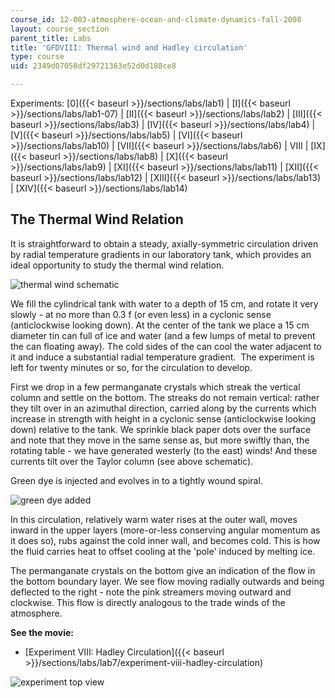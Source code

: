 ```yaml
---
course_id: 12-003-atmosphere-ocean-and-climate-dynamics-fall-2008
layout: course_section
parent_title: Labs
title: 'GFDVIII: Thermal wind and Hadley circulation'
type: course
uid: 2349d07058df29721363e52d0d188ce8

---
```


Experiments: [0]({{< baseurl >}}/sections/labs/lab1) | [I]({{< baseurl >}}/sections/labs/lab1-07) | [II]({{< baseurl >}}/sections/labs/lab2) | [III]({{< baseurl >}}/sections/labs/lab3) | [IV]({{< baseurl >}}/sections/labs/lab4) | [V]({{< baseurl >}}/sections/labs/lab5) | [VI]({{< baseurl >}}/sections/labs/lab10) | [VII]({{< baseurl >}}/sections/labs/lab6) | VIII | [IX]({{< baseurl >}}/sections/labs/lab8) | [X]({{< baseurl >}}/sections/labs/lab9) | [XI]({{< baseurl >}}/sections/labs/lab11) | [XII]({{< baseurl >}}/sections/labs/lab12) | [XIII]({{< baseurl >}}/sections/labs/lab13) | [XIV]({{< baseurl >}}/sections/labs/lab14)

The Thermal Wind Relation
-------------------------

It is straightforward to obtain a steady, axially-symmetric circulation driven by radial temperature gradients in our laboratory tank, which provides an ideal opportunity to study the thermal wind relation.

![thermal wind schematic](/courses/earth-atmospheric-and-planetary-sciences/12-003-atmosphere-ocean-and-climate-dynamics-fall-2008/labs/thrmlwin.jpg)

We fill the cylindrical tank with water to a depth of 15 cm, and rotate it very slowly - at no more than 0.3 f (or even less) in a cyclonic sense (anticlockwise looking down). At the center of the tank we place a 15 cm diameter tin can full of ice and water (and a few lumps of metal to prevent the can floating away). The cold sides of the can cool the water adjacent to it and induce a substantial radial temperature gradient.  The experiment is left for twenty minutes or so, for the circulation to develop.

First we drop in a few permanganate crystals which streak the vertical column and settle on the bottom. The streaks do not remain vertical: rather they tilt over in an azimuthal direction, carried along by the currents which increase in strength with height in a cyclonic sense (anticlockwise looking down) relative to the tank. We sprinkle black paper dots over the surface and note that they move in the same sense as, but more swiftly than, the rotating table - we have generated westerly (to the east) winds! And these currents tilt over the Taylor column (see above schematic). 

Green dye is injected and evolves in to a tightly wound spiral.

![green dye added ](/courses/earth-atmospheric-and-planetary-sciences/12-003-atmosphere-ocean-and-climate-dynamics-fall-2008/labs/MVC005F1.jpg)

In this circulation, relatively warm water rises at the outer wall, moves inward in the upper layers (more-or-less conserving angular momentum as it does so), rubs against the cold inner wall, and becomes cold. This is how the fluid carries heat to offset cooling at the 'pole' induced by melting ice.

The permanganate crystals on the bottom give an indication of the flow in the bottom boundary layer. We see flow moving radially outwards and being deflected to the right - note the pink streamers moving outward and clockwise. This flow is directly analogous to the trade winds of the atmosphere.

**See the movie:**

*   [Experiment VIII: Hadley Circulation]({{< baseurl >}}/sections/labs/lab7/experiment-viii-hadley-circulation)

![experiment top view](/courses/earth-atmospheric-and-planetary-sciences/12-003-atmosphere-ocean-and-climate-dynamics-fall-2008/labs/DzlItem77.jpg)